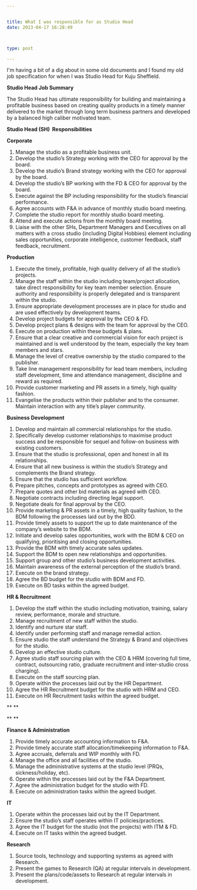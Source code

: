 ```yaml
---


title: What I was responsible for as Studio Head
date: 2013-04-17 16:28:49



type: post

---
```

I'm having a bit of a dig about in some old documents and I found my old
job specification for when I was Studio Head for Kuju Sheffield.

**Studio Head Job Summary**

The Studio Head has ultimate responsibility for building and maintaining
a profitable business based on creating quality products in a timely
manner delivered to the market through long term business partners and
developed by a balanced high caliber motivated team.

**Studio Head (SH)  Responsibilities**

**Corporate**

1.  Manage the studio as a profitable business unit.
2.  Develop the studio’s Strategy working with the CEO for approval by
    the board.
3.  Develop the studio’s Brand strategy working with the CEO for
    approval by the board.
4.  Develop the studio’s BP working with the FD & CEO for approval by
    the board.
5.  Execute against the BP including responsibility for the studio’s
    financial performance.
6.  Agree accounts with F&A in advance of monthly studio board meeting.
7.  Complete the studio report for monthly studio board meeting.
8.  Attend and execute actions from the monthly board meeting.
9.  Liaise with the other SHs, Department Managers and Executives on all
    matters with a cross studio (including Digital Hobbies) element
    including sales opportunities, corporate intelligence, customer
    feedback, staff feedback, recruitment.

**Production**

1.  Execute the timely, profitable, high quality delivery of all the
    studio’s projects.
2.  Manage the staff within the studio including team/project
    allocation, take direct responsibility for key team member
    selection. Ensure authority and responsibility is properly delegated
    and is transparent within the studio.
3.  Ensure appropriate development processes are in place for studio and
    are used effectively by development teams.
4.  Develop project budgets for approval by the CEO & FD.
5.  Develop project plans & designs with the team for approval by the
    CEO.
6.  Execute on production within these budgets & plans.
7.  Ensure that a clear creative and commercial vision for each project
    is maintained and is well understood by the team, especially the key
    team members and stars.
8.  Manage the level of creative ownership by the studio compared to the
    publisher.
9.  Take line management responsibility for lead team members, including
    staff development, time and attendance management, discipline and
    reward as required.
10. Provide customer marketing and PR assets in a timely, high quality
    fashion.
11. Evangelise the products within their publisher and to the consumer.
    Maintain interaction with any title’s player community.

**Business Development**

1.  Develop and maintain all commercial relationships for the studio.
2.  Specifically develop customer relationships to maximise product
    success and be responsible for sequel and follow-on business with
    existing customers.
3.  Ensure that the studio is professional, open and honest in all its
    relationships.
4.  Ensure that all new business is within the studio’s Strategy and
    complements the Brand strategy.
5.  Ensure that the studio has sufficient workflow.
6.  Prepare pitches, concepts and prototypes as agreed with CEO.
7.  Prepare quotes and other bid materials as agreed with CEO.
8.  Negotiate contracts including directing legal support.
9.  Negotiate deals for final approval by the CEO.
10. Provide marketing & PR assets in a timely, high quality fashion, to
    the BDM following the processes laid out by the BDD.
11. Provide timely assets to support the up to date maintenance of the
    company’s website to the BDM.
12. Initiate and develop sales opportunities, work with the BDM & CEO on
    qualifying, prioritising and closing opportunities.
13. Provide the BDM with timely accurate sales updates.
14. Support the BDM to open new relationships and opportunities.
15. Support group and other studio’s business development activities.
16. Maintain awareness of the external perception of the studio’s brand.
17. Execute on the brand strategy.
18. Agree the BD budget for the studio with BDM and FD.
19. Execute on BD tasks within the agreed budget.

**HR & Recruitment**

1.  Develop the staff within the studio including motivation, training,
    salary review, performance, morale and structure.
2.  Manage recruitment of new staff within the studio.
3.  Identify and nurture star staff.
4.  Identify under performing staff and manage remedial action.
5.  Ensure studio the staff understand the Strategy & Brand and
    objectives for the studio.
6.  Develop an effective studio culture.
7.  Agree studio staff sourcing plan with the CEO & HRM (covering full
    time, contract, outsourcing ratio, graduate recruitment and
    inter-studio cross charging).
8.  Execute on the staff sourcing plan.
9.  Operate within the processes laid out by the HR Department.
10. Agree the HR Recruitment budget for the studio with HRM and CEO.
11. Execute on HR Recruitment tasks within the agreed budget.

**
**

** **

**Finance & Administration**

1.  Provide timely accurate accounting information to F&A.
2.  Provide timely accurate staff allocation/timekeeping information to
    F&A.
3.  Agree accruals, deferrals and WIP monthly with FD.
4.  Manage the office and all facilities of the studio.
5.  Manage the administrative systems at the studio level (PRQs,
    sickness/holiday, etc).
6.  Operate within the processes laid out by the F&A Department.
7.  Agree the administration budget for the studio with FD.
8.  Execute on administration tasks within the agreed budget.

**IT**

1.  Operate within the processes laid out by the IT Department.
2.  Ensure the studio’s staff operates within IT policies/practices.
3.  Agree the IT budget for the studio (not the projects) with ITM & FD.
4.  Execute on IT tasks within the agreed budget.

**Research**

1.  Source tools, technology and supporting systems as agreed with
    Research.
2.  Present the games to Research (QA) at regular intervals in
    development.
3.  Present the plans/code/assets to Research at regular intervals in
    development.

 
